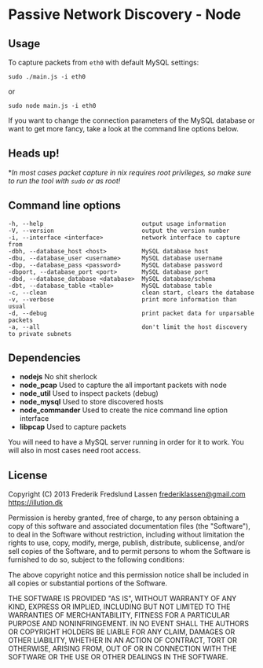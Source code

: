 Passive Network Discovery - Node
==============================

Usage
--------------------------------------

To capture packets from `eth0` with default MySQL settings:

    sudo ./main.js -i eth0
    
or
    
    sudo node main.js -i eth0

If you want to change the connection parameters of the MySQL database or want to get more fancy, take a look at the command line options below.

Heads up!
--------------------------------------
**In most cases packet capture in *nix requires root privileges, so make sure to run the tool with `sudo` or as root!**

Command line options
--------------------------------------
    -h, --help                            output usage information
    -V, --version                         output the version number
    -i, --interface <interface>           network interface to capture from
    -dbh, --database_host <host>          MySQL database host
    -dbu, --database_user <username>      MySQL database username
    -dbp, --database_pass <password>      MySQL database password
    -dbport, --database_port <port>       MySQL database port
    -dbd, --database_database <database>  MySQL database/schema
    -dbt, --database_table <table>        MySQL database table
    -c, --clean                           clean start, clears the database
    -v, --verbose                         print more information than usual
    -d, --debug                           print packet data for unparsable packets
    -a, --all                             don't limit the host discovery to private subnets

Dependencies
--------------------------------------

 - **nodejs** No shit sherlock
 - **node_pcap** Used to capture the all important packets with node
 - **node_util** Used to inspect packets (debug)
 - **node_mysql** Used to store discovered hosts
 - **node_commander** Used to create the nice command line option interface
 - **libpcap** Used to capture packets
 
You will need to have a MySQL server running in order for it to work.
You will also in most cases need root access.

License
-------------------------------------
Copyright (C) 2013 Frederik Fredslund Lassen <frederiklassen@gmail.com>
https://illution.dk

Permission is hereby granted, free of charge, to any person obtaining a copy of this software and associated documentation files (the "Software"), to deal in the Software without restriction, including without limitation the rights to use, copy, modify, merge, publish, distribute, sublicense, and/or sell copies of the Software, and to permit persons to whom the Software is furnished to do so, subject to the following conditions:

The above copyright notice and this permission notice shall be included in all copies or substantial portions of the Software.

THE SOFTWARE IS PROVIDED "AS IS", WITHOUT WARRANTY OF ANY KIND, EXPRESS OR IMPLIED, INCLUDING BUT NOT LIMITED TO THE WARRANTIES OF MERCHANTABILITY, FITNESS FOR A PARTICULAR PURPOSE AND NONINFRINGEMENT. IN NO EVENT SHALL THE AUTHORS OR COPYRIGHT HOLDERS BE LIABLE FOR ANY CLAIM, DAMAGES OR OTHER LIABILITY, WHETHER IN AN ACTION OF CONTRACT, TORT OR OTHERWISE, ARISING FROM, OUT OF OR IN CONNECTION WITH THE SOFTWARE OR THE USE OR OTHER DEALINGS IN THE SOFTWARE.

